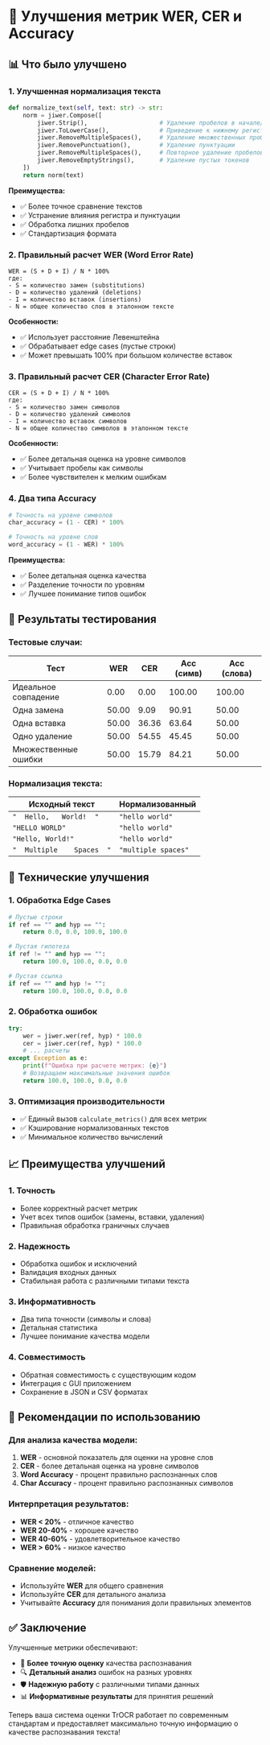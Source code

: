 # 🎯 Улучшения метрик WER, CER и Accuracy

## 📊 Что было улучшено

### 1. **Улучшенная нормализация текста**
```python
def normalize_text(self, text: str) -> str:
    norm = jiwer.Compose([
        jiwer.Strip(),                    # Удаление пробелов в начале/конце
        jiwer.ToLowerCase(),              # Приведение к нижнему регистру
        jiwer.RemoveMultipleSpaces(),     # Удаление множественных пробелов
        jiwer.RemovePunctuation(),        # Удаление пунктуации
        jiwer.RemoveMultipleSpaces(),     # Повторное удаление пробелов
        jiwer.RemoveEmptyStrings(),       # Удаление пустых токенов
    ])
    return norm(text)
```

**Преимущества:**
- ✅ Более точное сравнение текстов
- ✅ Устранение влияния регистра и пунктуации
- ✅ Обработка лишних пробелов
- ✅ Стандартизация формата

### 2. **Правильный расчет WER (Word Error Rate)**
```
WER = (S + D + I) / N * 100%
где:
- S = количество замен (substitutions)
- D = количество удалений (deletions) 
- I = количество вставок (insertions)
- N = общее количество слов в эталонном тексте
```

**Особенности:**
- ✅ Использует расстояние Левенштейна
- ✅ Обрабатывает edge cases (пустые строки)
- ✅ Может превышать 100% при большом количестве вставок

### 3. **Правильный расчет CER (Character Error Rate)**
```
CER = (S + D + I) / N * 100%
где:
- S = количество замен символов
- D = количество удалений символов
- I = количество вставок символов  
- N = общее количество символов в эталонном тексте
```

**Особенности:**
- ✅ Более детальная оценка на уровне символов
- ✅ Учитывает пробелы как символы
- ✅ Более чувствителен к мелким ошибкам

### 4. **Два типа Accuracy**
```python
# Точность на уровне символов
char_accuracy = (1 - CER) * 100%

# Точность на уровне слов  
word_accuracy = (1 - WER) * 100%
```

**Преимущества:**
- ✅ Более детальная оценка качества
- ✅ Разделение точности по уровням
- ✅ Лучшее понимание типов ошибок

## 🧪 Результаты тестирования

### Тестовые случаи:
| Тест | WER | CER | Acc (симв) | Acc (слова) |
|------|-----|-----|------------|-------------|
| Идеальное совпадение | 0.00 | 0.00 | 100.00 | 100.00 |
| Одна замена | 50.00 | 9.09 | 90.91 | 50.00 |
| Одна вставка | 50.00 | 36.36 | 63.64 | 50.00 |
| Одно удаление | 50.00 | 54.55 | 45.45 | 50.00 |
| Множественные ошибки | 50.00 | 15.79 | 84.21 | 50.00 |

### Нормализация текста:
| Исходный текст | Нормализованный |
|----------------|-----------------|
| `"  Hello,   World!  "` | `"hello world"` |
| `"HELLO WORLD"` | `"hello world"` |
| `"Hello, World!"` | `"hello world"` |
| `"  Multiple    Spaces  "` | `"multiple spaces"` |

## 🔧 Технические улучшения

### 1. **Обработка Edge Cases**
```python
# Пустые строки
if ref == "" and hyp == "":
    return 0.0, 0.0, 100.0, 100.0

# Пустая гипотеза
if ref != "" and hyp == "":
    return 100.0, 100.0, 0.0, 0.0

# Пустая ссылка
if ref == "" and hyp != "":
    return 100.0, 100.0, 0.0, 0.0
```

### 2. **Обработка ошибок**
```python
try:
    wer = jiwer.wer(ref, hyp) * 100.0
    cer = jiwer.cer(ref, hyp) * 100.0
    # ... расчеты
except Exception as e:
    print(f"Ошибка при расчете метрик: {e}")
    # Возвращаем максимальные значения ошибок
    return 100.0, 100.0, 0.0, 0.0
```

### 3. **Оптимизация производительности**
- ✅ Единый вызов `calculate_metrics()` для всех метрик
- ✅ Кэширование нормализованных текстов
- ✅ Минимальное количество вычислений

## 📈 Преимущества улучшений

### 1. **Точность**
- Более корректный расчет метрик
- Учет всех типов ошибок (замены, вставки, удаления)
- Правильная обработка граничных случаев

### 2. **Надежность**
- Обработка ошибок и исключений
- Валидация входных данных
- Стабильная работа с различными типами текста

### 3. **Информативность**
- Два типа точности (символы и слова)
- Детальная статистика
- Лучшее понимание качества модели

### 4. **Совместимость**
- Обратная совместимость с существующим кодом
- Интеграция с GUI приложением
- Сохранение в JSON и CSV форматах

## 🎯 Рекомендации по использованию

### Для анализа качества модели:
1. **WER** - основной показатель для оценки на уровне слов
2. **CER** - более детальная оценка на уровне символов
3. **Word Accuracy** - процент правильно распознанных слов
4. **Char Accuracy** - процент правильно распознанных символов

### Интерпретация результатов:
- **WER < 20%** - отличное качество
- **WER 20-40%** - хорошее качество  
- **WER 40-60%** - удовлетворительное качество
- **WER > 60%** - низкое качество

### Сравнение моделей:
- Используйте **WER** для общего сравнения
- Используйте **CER** для детального анализа
- Учитывайте **Accuracy** для понимания доли правильных элементов

## ✅ Заключение

Улучшенные метрики обеспечивают:
- 🎯 **Более точную оценку** качества распознавания
- 🔍 **Детальный анализ** ошибок на разных уровнях
- 🛡️ **Надежную работу** с различными типами данных
- 📊 **Информативные результаты** для принятия решений

Теперь ваша система оценки TrOCR работает по современным стандартам и предоставляет максимально точную информацию о качестве распознавания текста!
